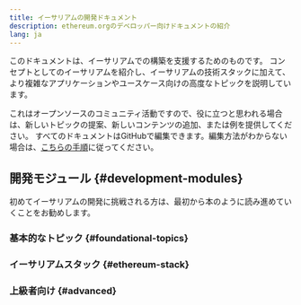 ```yaml
---
title: イーサリアムの開発ドキュメント
description: ethereum.orgのデベロッパー向けドキュメントの紹介
lang: ja
---
```


このドキュメントは、イーサリアムでの構築を支援するためのものです。 コンセプトとしてのイーサリアムを紹介し、イーサリアムの技術スタックに加えて、より複雑なアプリケーションやユースケース向けの高度なトピックを説明しています。

これはオープンソースのコミュニティ活動ですので、役に立つと思われる場合は、新しいトピックの提案、新しいコンテンツの追加、または例を提供してください。 すべてのドキュメントはGitHubで編集できます。編集方法がわからない場合は、[こちらの手順](https://github.com/ethereum/ethereum-org-website/blob/dev/docs/editing-markdown.md)に従ってください。

## 開発モジュール {#development-modules}

初めてイーサリアムの開発に挑戦される方は、最初から本のように読み進めていくことをお勧めします。

### 基本的なトピック {#foundational-topics}

<DeveloperDocsLinks headerId="foundational-topics" />

### イーサリアムスタック {#ethereum-stack}

<DeveloperDocsLinks headerId="ethereum-stack" />

### 上級者向け {#advanced}

<DeveloperDocsLinks headerId="advanced" />
